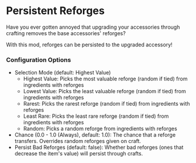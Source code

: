 # Persistent Reforges

Have you ever gotten annoyed that upgrading your accessories through crafting removes the base accessories' reforges?

With this mod, reforges can be persisted to the upgraded accessory!

### Configuration Options
- Selection Mode (default: Highest Value)
  - Highest Value: Picks the most valuable reforge (random if tied) from ingredients with reforges
  - Lowest Value: Picks the least valuable reforge (random if tied) from ingredients with reforges
  - Rarest: Picks the rarest reforge (random if tied) from ingredients with reforges
  - Least Rare: Picks the least rare reforge (random if tied) from ingredients with reforges
  - Random: Picks a random reforge from ingredients with reforges
- Chance (0.0 - 1.0 (Always), default: 1.0): The chance that a reforge transfers. Overrides random reforges given on craft.
- Persist Bad Reforges (default: false): Whether bad reforges (ones that decrease the item's value) will persist through crafts.
